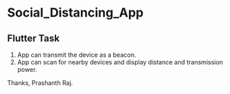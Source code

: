 # Social_Distancing_App

## Flutter Task

1) App can transmit the device as a beacon.
2) App can scan for nearby devices and display distance and
   transmission power.

Thanks,
Prashanth Raj.
